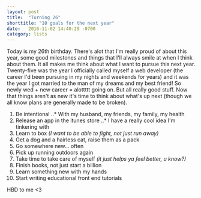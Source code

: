 ```yaml
---
layout: post
title:  "Turning 26"
shorttitle: "10 goals for the next year"
date:   2016-11-02 14:40:29 -0700
category: lists
---
```


Today is my 26th birthday. There's alot that I'm really proud of about this year, some good milestones and things that I'll always smile at when I think about them. It all makes me think about what I want to pursue this next year. Twenty-five was the year I officially called myself a web developer (the career I'd been pursuing in my nights and weekends for years) and it was the year I got married to the man of my dreams and my best friend! So newly wed + new career = alottttt going on. But all really good stuff. Now that things aren't as new it's time to think about what's up next (though we all know plans are generally made to be broken).

1. Be intentional
..* With my husband, my friends, my family, my health
2. Release an app in the itunes store
..* I have a really cool idea I'm tinkering with
3. Learn to box _(I want to be able to fight, not just run away)_
4. Get a dog and a hairless cat, raise them as a pack
5. Go somewhere new... often
6. Pick up running outdoors again 
7. Take time to take care of myself _(it just helps ya feel better, u know?)_
8. Finish books, not just start a billion 
9. Learn something new with my hands 
10. Start writing educational front end tutorials

HBD to me <3 